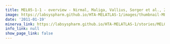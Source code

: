 ```yaml
---
title: MEL05-1-1 - overview - Nirmal, Maliga, Vallius, Sorger et al., 2021
image: https://labsyspharm.github.io/HTA-MELATLAS-1/images/thumbnail-MEL05-1-1-overview.jpg
date: '2011-01-19'
minerva_link: https://labsyspharm.github.io/HTA-MELATLAS-1/stories/MEL05-1-1-overview.html
info_link: null
show_page_link: false
---
```

